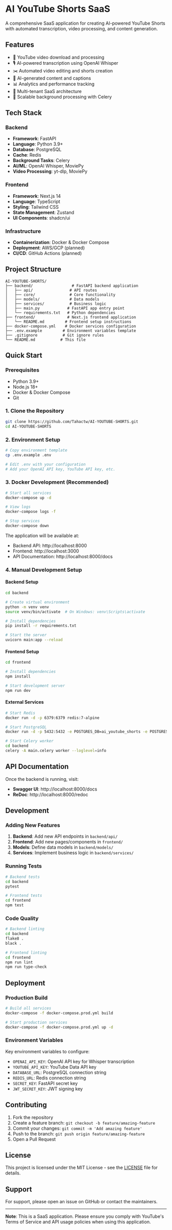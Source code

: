 # AI YouTube Shorts SaaS

A comprehensive SaaS application for creating AI-powered YouTube Shorts with automated transcription, video processing, and content generation.

## Features

- 🎥 YouTube video download and processing
- 🎙️ AI-powered transcription using OpenAI Whisper
- ✂️ Automated video editing and shorts creation
- 🤖 AI-generated content and captions
- 📊 Analytics and performance tracking
- 💼 Multi-tenant SaaS architecture
- 🚀 Scalable background processing with Celery

## Tech Stack

### Backend
- **Framework**: FastAPI
- **Language**: Python 3.9+
- **Database**: PostgreSQL
- **Cache**: Redis
- **Background Tasks**: Celery
- **AI/ML**: OpenAI Whisper, MoviePy
- **Video Processing**: yt-dlp, MoviePy

### Frontend
- **Framework**: Next.js 14
- **Language**: TypeScript
- **Styling**: Tailwind CSS
- **State Management**: Zustand
- **UI Components**: shadcn/ui

### Infrastructure
- **Containerization**: Docker & Docker Compose
- **Deployment**: AWS/GCP (planned)
- **CI/CD**: GitHub Actions (planned)

## Project Structure

```
AI-YOUTUBE-SHORTS/
├── backend/                 # FastAPI backend application
│   ├── api/                # API routes
│   ├── core/               # Core functionality
│   ├── models/             # Data models
│   ├── services/           # Business logic
│   ├── main.py            # FastAPI app entry point
│   └── requirements.txt   # Python dependencies
├── frontend/              # Next.js frontend application
│   └── README.md         # Frontend setup instructions
├── docker-compose.yml    # Docker services configuration
├── .env.example         # Environment variables template
├── .gitignore           # Git ignore rules
└── README.md           # This file
```

## Quick Start

### Prerequisites

- Python 3.9+
- Node.js 18+
- Docker & Docker Compose
- Git

### 1. Clone the Repository

```bash
git clone https://github.com/Tahactw/AI-YOUTUBE-SHORTS.git
cd AI-YOUTUBE-SHORTS
```

### 2. Environment Setup

```bash
# Copy environment template
cp .env.example .env

# Edit .env with your configuration
# Add your OpenAI API key, YouTube API key, etc.
```

### 3. Docker Development (Recommended)

```bash
# Start all services
docker-compose up -d

# View logs
docker-compose logs -f

# Stop services
docker-compose down
```

The application will be available at:
- Backend API: http://localhost:8000
- Frontend: http://localhost:3000
- API Documentation: http://localhost:8000/docs

### 4. Manual Development Setup

#### Backend Setup

```bash
cd backend

# Create virtual environment
python -m venv venv
source venv/bin/activate  # On Windows: venv\Scripts\activate

# Install dependencies
pip install -r requirements.txt

# Start the server
uvicorn main:app --reload
```

#### Frontend Setup

```bash
cd frontend

# Install dependencies
npm install

# Start development server
npm run dev
```

#### External Services

```bash
# Start Redis
docker run -d -p 6379:6379 redis:7-alpine

# Start PostgreSQL
docker run -d -p 5432:5432 -e POSTGRES_DB=ai_youtube_shorts -e POSTGRES_USER=postgres -e POSTGRES_PASSWORD=postgres postgres:15-alpine

# Start Celery worker
cd backend
celery -A main.celery worker --loglevel=info
```

## API Documentation

Once the backend is running, visit:
- **Swagger UI**: http://localhost:8000/docs
- **ReDoc**: http://localhost:8000/redoc

## Development

### Adding New Features

1. **Backend**: Add new API endpoints in `backend/api/`
2. **Frontend**: Add new pages/components in `frontend/`
3. **Models**: Define data models in `backend/models/`
4. **Services**: Implement business logic in `backend/services/`

### Running Tests

```bash
# Backend tests
cd backend
pytest

# Frontend tests
cd frontend
npm test
```

### Code Quality

```bash
# Backend linting
cd backend
flake8 .
black .

# Frontend linting
cd frontend
npm run lint
npm run type-check
```

## Deployment

### Production Build

```bash
# Build all services
docker-compose -f docker-compose.prod.yml build

# Start production services
docker-compose -f docker-compose.prod.yml up -d
```

### Environment Variables

Key environment variables to configure:

- `OPENAI_API_KEY`: OpenAI API key for Whisper transcription
- `YOUTUBE_API_KEY`: YouTube Data API key
- `DATABASE_URL`: PostgreSQL connection string
- `REDIS_URL`: Redis connection string
- `SECRET_KEY`: FastAPI secret key
- `JWT_SECRET_KEY`: JWT signing key

## Contributing

1. Fork the repository
2. Create a feature branch: `git checkout -b feature/amazing-feature`
3. Commit your changes: `git commit -m 'Add amazing feature'`
4. Push to the branch: `git push origin feature/amazing-feature`
5. Open a Pull Request

## License

This project is licensed under the MIT License - see the [LICENSE](LICENSE) file for details.

## Support

For support, please open an issue on GitHub or contact the maintainers.

---

**Note**: This is a SaaS application. Please ensure you comply with YouTube's Terms of Service and API usage policies when using this application.